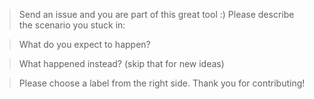 > Send an issue and you are part of this great tool :)
> Please describe the scenario you stuck in:



> What do you expect to happen?



> What happened instead?
> (skip that for new ideas)



> Please choose a label from the right side.
> Thank you for contributing!